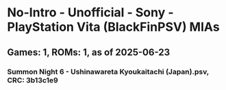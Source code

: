 # No-Intro - Unofficial - Sony - PlayStation Vita (BlackFinPSV) MIAs
## Games: 1, ROMs: 1, as of 2025-06-23

### Summon Night 6 - Ushinawareta Kyoukaitachi (Japan).psv, CRC: 3b13c1e9
